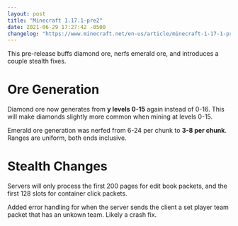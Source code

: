 ```yaml
---
layout: post
title: "Minecraft 1.17.1-pre2"
date: 2021-06-29 17:27:42 -0500
changelog: "https://www.minecraft.net/en-us/article/minecraft-1-17-1-pre-release-2"
---
```


This pre-release buffs diamond ore, nerfs emerald ore, and introduces a couple stealth fixes.

# Ore Generation

Diamond ore now generates from **y levels 0-15** again instead of 0-16. This will make diamonds slightly more common when mining at levels 0-15.

Emerald ore generation was nerfed from 6-24 per chunk to **3-8 per chunk**. Ranges are uniform, both ends inclusive.

# Stealth Changes

Servers will only process the first 200 pages for edit book packets, and the first 128 slots for container click packets.

Added error handling for when the server sends the client a set player team packet that has an unkown team. Likely a crash fix.


